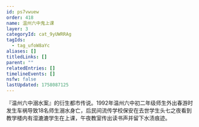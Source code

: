 ```yaml
---
id: ps7vwuew
order: 418
name: 温州六中鬼上课
layer: 3
categoryId: cat_9yUWRRAg
tagIds:
  - tag_ufoW8aYc
aliases: []
titledLinks: []
parent: ""
relatedEntries: []
timelineEvents: []
nsfw: false
lastUpdated: 1758087125
---
```


『温州六中溺水案』的衍生都市传说。‌1992年温州六中初二年级师生外出春游时发生车祸导致18名师生溺水身亡，后民间流传学校保安在去世学生头七之夜看到教学楼内有湿漉漉学生在上课，午夜教室传出读书声并留下水渍痕迹。